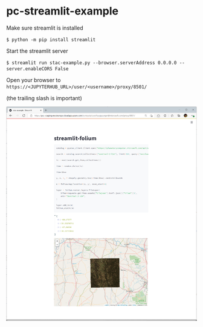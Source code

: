# pc-streamlit-example

Make sure streamlit is installed

```console
$ python -m pip install streamlit
```

Start the streamlit server

```console
$ streamlit run stac-example.py --browser.serverAddress 0.0.0.0 --server.enableCORS False
```

Open your browser to `https://<JUPYTERHUB_URL>/user/<username>/proxy/8501/`

(the trailing slash is important)


![example screenshot](screenshot.png)
